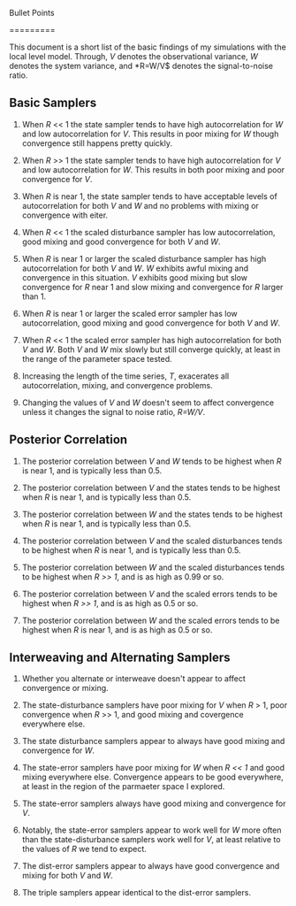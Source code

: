 Bullet Points

=========

This document is a short list of the basic findings of my simulations with the local level model. Through, *V* denotes the observational variance, *W* denotes the system variance, and *R=W/V$ denotes the signal-to-noise ratio.


Basic Samplers
----------

1. When *R* << 1 the state sampler tends to have high autocorrelation for *W* and low autocorrelation for *V*. This results in poor mixing for *W* though convergence still happens pretty quickly.

2. When *R* >> 1 the state sampler tends to have high autocorrelation for *V* and low autocorrelation for *W*. This results in both poor mixing and poor convergence for *V*.

3. When *R* is near 1, the state sampler tends to have acceptable levels of autocorrelation for both *V* and *W* and no problems with mixing or convergence with eiter.

4. When *R* << 1 the scaled disturbance sampler has low autocorrelation, good mixing and good convergence for both *V* and *W*.

5. When *R* is near 1 or larger the scaled disturbance sampler has high autocorrelation for both *V* and *W*. *W* exhibits awful mixing and convergence in this situation. *V* exhibits good mixing but slow convergence for *R* near 1 and slow mixing and convergence for *R* larger than 1.

6. When *R* is near 1 or larger the scaled error sampler has low autocorrelation, good mixing and good convergence for both *V* and *W*.

7. When *R* << 1 the scaled error sampler has high autocorrelation for both *V* and *W*. Both *V* and *W* mix slowly but still converge quickly, at least in the range of the parameter space tested.

8. Increasing the length of the time series, *T*, exacerates all autocorrelation, mixing, and convergence problems.

9. Changing the values of *V* and *W* doesn't seem to affect convergence unless it changes the signal to noise ratio, *R=W/V*.

Posterior Correlation
------------

1. The posterior correlation between *V* and *W* tends to be highest when *R* is near 1, and is typically less than 0.5.

2. The posterior correlation between *V* and the states tends to be highest when *R* is near 1, and is typically less than 0.5.

3. The posterior correlation between *W* and the states tends to be highest when *R* is near 1, and is typically less than 0.5.

4. The posterior correlation between *V* and the scaled disturbances tends to be highest when *R* is near 1, and is typically less than 0.5.

5. The posterior correlation between *W* and the scaled disturbances tends to be highest when *R >> 1*, and is as high as 0.99 or so.

6. The posterior correlation between *V* and the scaled errors tends to be highest when *R >> 1*, and is as high as 0.5 or so.

7. The posterior correlation between *W* and the scaled errors tends to be highest when *R* is near 1, and is as high as 0.5 or so.

Interweaving and Alternating Samplers
----------------------

1. Whether you alternate or interweave doesn't appear to affect convergence or mixing.

2. The state-disturbance samplers have poor mixing for *V* when *R* > 1, poor convergence when *R* >> 1, and good mixing and covergence everywhere else.

3. The state disturbance samplers appear to always have good mixing and convergence for *W*.

4. The state-error samplers have poor mixing for *W* when *R << 1* and good mixing everywhere else. Convergence appears to be good everywhere, at least in the region of the parmaeter space I explored.

5. The state-error samplers always have good mixing and convergence for *V*.

6. Notably, the state-error samplers appear to work well for *W* more often than the state-disturbance samplers work well for *V*, at least relative to the values of *R* we tend to expect.

7. The dist-error samplers appear to always have good convergence and mixing for both *V* and *W*.

8. The triple samplers appear identical to the dist-error samplers.
